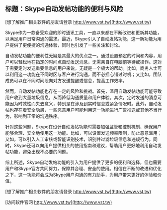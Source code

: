 ## **标题：Skype自动发帖功能的便利与风险**

[想了解推广相关软件的朋友请登录 http://www.vst.tw](http://www.vst.tw)

Skype作为一款备受欢迎的即时通讯工具，一直以来都在不断改进和更新其功能，以满足用户日常沟通的需求。最近，Skype引入了自动发帖功能，这一新功能为用户提供了更便捷的沟通体验，同时也引发了一些关注和讨论。

自动发帖功能的便利性无疑是其最大的优点之一。通过设置预定的时间和内容，用户可以轻松地在指定的时间点自动发送消息，无需亲自在电脑前等待或操作。这对于需要定时发送重要信息的用户来说，无疑是一个极大的帮助。比如，商务人士可以利用这一功能在不同时区与客户进行沟通，而不必担心错过时机；又比如，团队成员可以在不同时间段向对方发送提醒或信息，提高工作效率。

然而，自动发帖功能也存在一定的风险和挑战。首先，滥用自动发帖功能可能导致用户收到大量垃圾信息，从而降低沟通质量和用户体验。其次，定时发送的消息可能因为时效性而失去意义，特别是在涉及到实时信息或紧急情况时。此外，自动发帖也存在着安全隐患，一些恶意用户可能利用这一功能进行广告推送或其他不当行为，影响到正常的沟通秩序。

针对这些问题，Skype在设计自动发帖功能时需要加强监管和控制机制，确保用户能够合理、安全地使用这一功能。比如，可以设置发送频率限制，防止恶意滥用；又如，可以引入人工审核或智能识别技术，识别并过滤垃圾信息和违规行为。同时，Skype还可以向用户提供相关的使用指南和建议，帮助用户更好地利用自动发帖功能，避免出现不必要的问题。

综上所述，Skype自动发帖功能的引入为用户提供了更多的便利和选择，但也需要用户和Skype官方共同努力，保障其合理、安全的使用。相信在不断的改进和优化之下，这一功能将会成为Skype用户沟通的有力助手，为用户带来更好的体验和价值。

[想了解推广相关软件的朋友请登录 http://www.vst.tw](http://www.vst.tw)


[访问软件官网 http://www.vst.tw](http://www.vst.tw)
